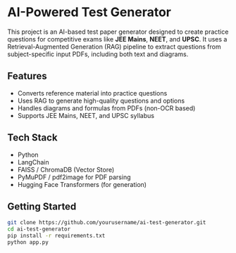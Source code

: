 #  AI-Powered Test Generator

This project is an AI-based test paper generator designed to create practice questions for competitive exams like **JEE Mains**, **NEET**, and **UPSC**. It uses a Retrieval-Augmented Generation (RAG) pipeline to extract questions from subject-specific input PDFs, including both text and diagrams.

##  Features

-  Converts reference material into practice questions  
-  Uses RAG to generate high-quality questions and options  
-  Handles diagrams and formulas from PDFs (non-OCR based)  
-  Supports JEE Mains, NEET, and UPSC syllabus  

##  Tech Stack

- Python  
- LangChain  
- FAISS / ChromaDB (Vector Store)  
- PyMuPDF / pdf2image for PDF parsing  
- Hugging Face Transformers (for generation)

##  Getting Started

```bash
git clone https://github.com/yourusername/ai-test-generator.git
cd ai-test-generator
pip install -r requirements.txt
python app.py
